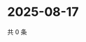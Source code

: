 # 2025-08-17

共 0 条

<!-- BEGIN ZHIHUQUESTIONS -->
<!-- 最后更新时间 Sun Aug 17 2025 06:10:34 GMT+0800 (China Standard Time) -->

<!-- END ZHIHUQUESTIONS -->

